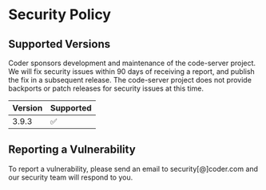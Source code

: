 # Security Policy

## Supported Versions

Coder sponsors development and maintenance of the code-server project. We will fix security issues within 90 days of receiving a report, and publish the fix in a subsequent release. The code-server project does not provide backports or patch releases for security issues at this time.

| Version | Supported          |
| ------- | ------------------ |
| 3.9.3   | :white_check_mark: |

## Reporting a Vulnerability

To report a vulnerability, please send an email to security[@]coder.com and our security team will respond to you.
